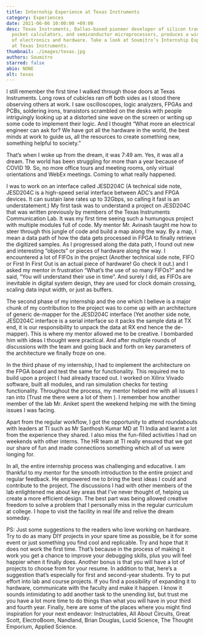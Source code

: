 ```yaml
---
title: Internship Experience at Texas Instruments
category: Experiences
date: 2021-06-06 10:00:00 +09:00
desc: Texas Instruments, Dallas-based pioneer developer of silicon transistors,
  pocket calculators, and semiconductor microprocessors, produces a wide range
  of electronics and hardware. Take a look at Soumitro’s Internship Experience
  at Texas Instruments.
thumbnail: ./images/texas.jpg
authors: Soumitro
starred: false
abio: NONE
alt: texas
---
```

I still remember the first time I walked through those doors at Texas Instruments. Long rows of cubicles ran off both sides as I stood there observing others at work. I saw oscilloscopes, logic analyzers, FPGAs and PCBs, soldering irons, transistors scrambled on the desks with people intriguingly looking up at a distorted sine wave on the screen or writing up some code to implement their logic. And I thought “What more an electrical engineer can ask for? We have got all the hardware in the world, the best minds at work to guide us, all the resources to create something new, something helpful to society.” 

That’s when I woke up from the dream, it was 7:49 am. Yes, it was all a dream. The world has been struggling for more than a year because of COVID 19. So, no more office tours and meeting rooms, only virtual orientations and WebEx meetings. Coming to what really happened.

I was to work on an interface called JESD204C (A technical side note, JESD204C is a high-speed serial interface between ADC’s and FPGA devices. It can sustain lane rates up to 32Gbps, so calling it fast is an understatement.) My first task was to understand a project on JESD204C that was written previously by members of the Texas Instruments Communication Lab. It was my first time seeing such a humungous project with multiple modules full of code. My mentor Mr. Avinash taught me how to steer through this jungle of code and build a map along the way. By a map, I mean a data path of how the data gets processed in FPGA to finally retrieve the digitized samples. As I progressed along the data path, I found out new and interesting “objects” or pieces of hardware along the way. I encountered a lot of FIFOs in the project (Another technical side note, FIFO or First In First Out is an actual piece of hardware! Go check it out.) and I asked my mentor in frustration “What’s the use of so many FIFOs?” and he said, “You will understand their use in time”. And surely I did, as FIFOs are inevitable in digital system design, they are used for clock domain crossing, scaling data input width, or just as buffers.

The second phase of my internship and the one which I believe is a major chunk of my contribution to the project was to come up with an architecture of generic de-mapper for the JESD204C interface (Yet another side note, JESD204C interface is a serial interface so it packs the sample data at TX end, it is our responsibility to unpack the data at RX end hence the de-mapper). This is where my mentor allowed me to be creative. I bombarded him with ideas I thought were practical. And after multiple rounds of discussions with the team and going back and forth on key parameters of the architecture we finally froze on one.  

In the third phase of my internship, I had to implement the architecture on the FPGA board and test the same for functionality. This required me to build upon a project I had already traced out. I worked on Xilinx Vivado software, built all modules, and ran simulation checks for testing functionality. Throughout the process, my mentor helped me with all issues I ran into (Trust me there were a lot of them ). I remember how another member of the lab Mr. Aniket spent the weekend helping me with the timing issues I was facing. 

Apart from the regular workflow, I got the opportunity to attend roundabouts with leaders at TI such as Mr Santhosh Kumar MD at TI India and learnt a lot from the experience they shared. I also miss the fun-filled activities I had on weekends with other interns. The HR team at TI really ensured that we got our share of fun and made connections something which all of us were longing for.

In all, the entire internship process was challenging and educative. I am thankful to my mentor for the smooth introduction to the entire project and regular feedback. He empowered me to bring the best ideas I could and contribute to the project. The discussions I had with other members of the lab enlightened me about key areas that I’ve never thought of, helping us create a more efficient design. The best part was being allowed creative freedom to solve a problem that I personally miss in the regular curriculum at college. I hope to visit the facility in real life and relive the dream someday.

PS: Just some suggestions to the readers who love working on hardware. Try to do as many DIY projects in your spare time as possible, be it for some event or just something you find cool and replicable. Try and hope that it does not work the first time. That’s because in the process of making it work you get a chance to improve your debugging skills, plus you will feel happier when it finally does. Another bonus is that you will have a lot of projects to choose from for your resume. In addition to that, here’s a suggestion that’s especially for first and second-year students. Try to put effort into lab and course projects. If you find a possibility of expanding it to hardware, communicate with the faculty and make it happen. I know it sounds intimidating to add another task to the unending list, but trust me you have a lot more time to do things than what you will have in your third and fourth year. Finally, here are some of the places where you might find inspiration for your next endeavor: Instructables, All About Circuits, Great Scott, ElectroBoom, Nandland, Brian Douglas, Lucid Science, The Thought Emporium, Applied Science. 
